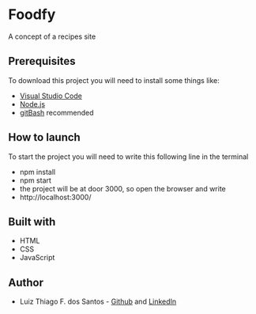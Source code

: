 # Foodfy
 A concept of a recipes site
## Prerequisites
To download this project you will need to install some things like:
* [Visual Studio Code](https://code.visualstudio.com/download)
* [Node.js](https://nodejs.org/en/)
* [gitBash](https://gitforwindows.org/) recommended

## How to launch
To start the project you will need to write this following line in the terminal
* npm install
* npm start
* the project will be at door 3000, so open the browser and write
* http://localhost:3000/

## Built with
* HTML
* CSS
* JavaScript

## Author
* Luiz Thiago F. dos Santos - [Github](https://github.com/Thiago-Fers7) and [LinkedIn](https://www.linkedin.com/in/luiz-thiago-096718206/)